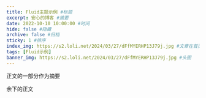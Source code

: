 ```yaml
---
title: Fluid主题示例 #标题
excerpt: 安心的博客 #摘要
date: 2022-10-10 10:00:00 #时间
hide: false #隐藏
archive: false #归档
sticky: 1 #排序
index_img: https://s2.loli.net/2024/03/27/dFfMYERHP13J79j.jpg #文章在首页的封面图
tags: [Fluid示例]
banner_img: https://s2.loli.net/2024/03/27/dFfMYERHP13J79j.jpg #头图
---
```

正文的一部分作为摘要
<!-- more -->
余下的正文